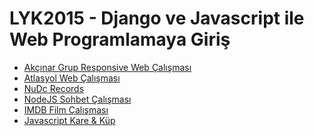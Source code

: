 LYK2015 - Django ve Javascript ile Web Programlamaya Giriş
==========================================================

- [Akçınar Grup Responsive Web Çalışması](https://github.com/lyk2015/django/tree/master/akcinargrup)
- [Atlasyol Web Çalışması](https://github.com/lyk2015/django/tree/master/atlasyol)
- [NuDc Records](https://github.com/lyk2015/django/tree/master/nudc)
- [NodeJS Sohbet Çalışması](https://github.com/lyk2015/django/tree/master/nodejs-chat)
- [IMDB Film Çalışması](http://github.com/lyk2015/django/tree/master/film)
- [Javascript Kare & Küp](http://github.com/lyk2015/django/tree/master/karekup)